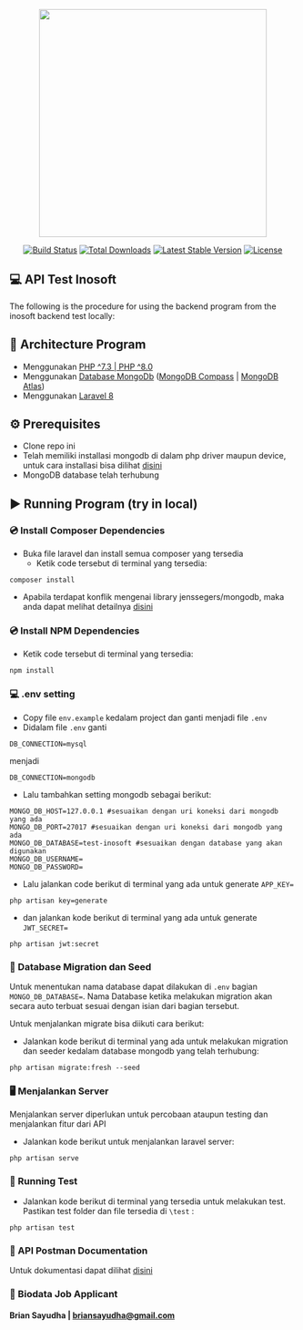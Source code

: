 <p align="center"><a href="https://laravel.com" target="_blank"><img src="https://raw.githubusercontent.com/laravel/art/master/logo-lockup/5%20SVG/2%20CMYK/1%20Full%20Color/laravel-logolockup-cmyk-red.svg" width="400"></a></p>

<p align="center">
<a href="https://travis-ci.org/laravel/framework"><img src="https://travis-ci.org/laravel/framework.svg" alt="Build Status"></a>
<a href="https://packagist.org/packages/laravel/framework"><img src="https://img.shields.io/packagist/dt/laravel/framework" alt="Total Downloads"></a>
<a href="https://packagist.org/packages/laravel/framework"><img src="https://img.shields.io/packagist/v/laravel/framework" alt="Latest Stable Version"></a>
<a href="https://packagist.org/packages/laravel/framework"><img src="https://img.shields.io/packagist/l/laravel/framework" alt="License"></a>
</p>

## :computer: API Test Inosoft 

The following is the procedure for using the backend program from the inosoft backend test locally:

##	:link: Architecture Program

- Menggunakan [PHP ^7.3 | PHP ^8.0](https://www.php.net/)
- Menggunakan [Database MongoDb](https://www.mongodb.com/compatibility/mongodb-laravel-intergration) ([MongoDB Compass](https://www.mongodb.com/try/download/community) | [MongoDB Atlas](https://www.mongodb.com/atlas))
- Menggunakan [Laravel 8](https://laravel.com/docs/8.x)

## :gear: Prerequisites
- Clone repo ini
- Telah memiliki installasi mongodb di dalam php driver maupun device, untuk cara installasi bisa dilihat [disini](https://www.php.net/manual/en/mongodb.installation.php)
- MongoDB database telah terhubung


## :arrow_forward: Running Program (try in local)
### :cd: Install Composer Dependencies
- Buka file laravel dan install semua composer yang tersedia 
  - Ketik code tersebut di terminal yang tersedia:
```text
composer install
```
  - Apabila terdapat konflik mengenai library jenssegers/mongodb, maka anda dapat melihat detailnya [disini](https://github.com/jenssegers/laravel-mongodb)


### :cd: Install NPM Dependencies
- Ketik code tersebut di terminal yang tersedia:
```text
npm install
```

### :computer: .env setting
- Copy file `env.example` kedalam project dan ganti menjadi file `.env`
- Didalam file `.env` ganti 
```dotenv
DB_CONNECTION=mysql
```
menjadi 
```dotenv
DB_CONNECTION=mongodb
``` 
- Lalu tambahkan setting mongodb sebagai berikut:
```dotenv
MONGO_DB_HOST=127.0.0.1 #sesuaikan dengan uri koneksi dari mongodb yang ada
MONGO_DB_PORT=27017 #sesuaikan dengan uri koneksi dari mongodb yang ada
MONGO_DB_DATABASE=test-inosoft #sesuaikan dengan database yang akan digunakan
MONGO_DB_USERNAME=
MONGO_DB_PASSWORD=
```
- Lalu jalankan code berikut di terminal yang ada untuk generate `APP_KEY=`
```text
php artisan key=generate
```
- dan jalankan kode berikut di terminal yang ada untuk generate `JWT_SECRET=`
```text
php artisan jwt:secret
```


### :bookmark_tabs: Database Migration dan Seed
Untuk menentukan nama database dapat dilakukan di `.env` bagian `MONGO_DB_DATABASE=`. Nama Database ketika melakukan migration akan secara auto terbuat sesuai dengan isian dari bagian tersebut.

Untuk menjalankan migrate bisa diikuti cara berikut:

- Jalankan kode berikut di terminal yang ada untuk melakukan migration dan seeder kedalam database mongodb yang telah terhubung:
```text
php artisan migrate:fresh --seed
```


### :desktop_computer: Menjalankan Server
Menjalankan server diperlukan untuk percobaan ataupun testing dan menjalankan fitur dari API

- Jalankan kode berikut untuk menjalankan laravel server:
```text
php artisan serve
```

### :test_tube: Running Test
- Jalankan kode berikut di terminal yang tersedia untuk melakukan test. Pastikan test folder dan file tersedia di `\test` :
```text
php artisan test
```


### :open_book: API Postman Documentation
Untuk dokumentasi dapat dilihat [disini](https://documenter.getpostman.com/view/10737931/2s8YstTD4T)


### :adult: Biodata Job Applicant
#### Brian Sayudha | briansayudha@gmail.com

